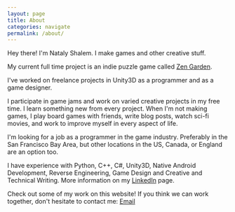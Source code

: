 ```yaml
---
layout: page
title: About
categories: navigate
permalink: /about/
---
```


Hey there! I'm Nataly Shalem. I make games and other creative stuff.

My current full time project is an indie puzzle game called [Zen Garden][].

I've worked on freelance projects in Unity3D as a programmer and as a game designer.

I participate in game jams and work on varied creative projects in my free time. I learn something new from every project.
When I'm not making games, I play board games with friends, write blog posts, watch sci-fi movies, and work to improve myself in every aspect of life.


I'm looking for a job as a programmer in the game industry. Preferably in the San Francisco Bay Area, but other locations in the US, Canada, or England are an option too.

I have experience with Python, C++, C#, Unity3D, Native Android Development, Reverse Engineering, Game Design and Creative and Technical Writing.
More information on my [LinkedIn][] page.

Check out some of my work on this website! If you think we can work together, don't hesitate to contact me:
[Email][]

[Zen Garden]: https://www.facebook.com/ZenKittyGames/
[LinkedIn]: https://www.linkedin.com/in/natalyeliyahu/
[Email]: mailto:nataly@natalycreates.com